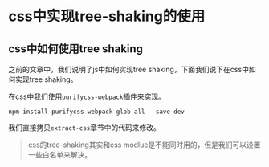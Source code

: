 # css中实现tree-shaking的使用

## css中如何使用tree shaking

之前的文章中，我们说明了js中如何实现tree shaking，下面我们说下在css中如何实现tree shaking。

在css中我们使用`purifycss-webpack`插件来实现。

```shell
npm install purifycss-webpack glob-all --save-dev
```

我们直接拷贝`extract-css`章节中的代码来修改。


> css的tree-shaking其实和css modlue是不能同时用的，但是我们可以设置一些白名单来解决。

